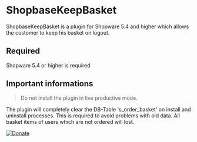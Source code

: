 # ShopbaseKeepBasket
ShopbaseKeepBasket is a plugin for Shopware 5.4 and higher which allows the customer to keep his basket on logout.

## Required
Shopware 5.4 or higher is required

## Important informations

>Do not install the plugin in live productive mode.

The plugin will completely clear the DB-Table 's_order_basket' on install and uninstall processes.
This is required to avoid problems with old data. All basket items of users which are not ordered will lost.

[![Donate](https://img.shields.io/badge/Donate-PayPal-blue.svg)](https://www.paypal.com/cgi-bin/webscr?cmd=_s-xclick&hosted_button_id=Q98R2QXXMTUF6&source=url)
